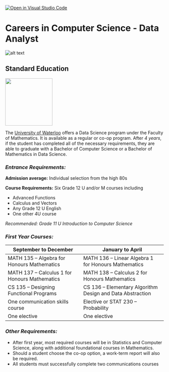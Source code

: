 [![Open in Visual Studio Code](https://classroom.github.com/assets/open-in-vscode-c66648af7eb3fe8bc4f294546bfd86ef473780cde1dea487d3c4ff354943c9ae.svg)](https://classroom.github.com/online_ide?assignment_repo_id=10087073&assignment_repo_type=AssignmentRepo)
# Careers in Computer Science - Data Analyst

![alt text](https://assets.bizclikmedia.net/1800/912bf0f6a8628ac2908cbcd11877f928:707c036dfecd051980201247b72f3bee/gettyimages-638855738-3-jpeg.webp.jpg "Data Image")

## **Standard Education** 

<img src="https://uwaterloo.ca/brand/sites/ca.brand/files/universityofwaterloo_logo_horiz_rgb.png" height="150">

The [University of Waterloo](https://uwaterloo.ca/future-students/programs/data-science) offers a Data Science program under the Faculty of Mathematics. It is available as a regular or co-op program. After _4 years_, if the student has completed all of the necessary requirements, they are able to graduate with a Bachelor of Computer Science or a Bachelor of Mathematics in Data Science.

### **_Entrance Requirements:_**

**Admission average:** Individual selection from the high 80s

**Course Requirements:** Six Grade 12 U and/or M courses including
* Advanced Functions
* Calculus and Vectors
* Any Grade 12 U English
* One other 4U course

 *Recommended: Grade 11 U Introduction to Computer Science*

### **_First Year Courses:_**

| September to December                         | January to April                                          |
|-----------------------------------------------|-----------------------------------------------------------|
| MATH 135 – Algebra for Honours Mathematics    | MATH 136 – Linear Algebra 1 for Honours Mathematics       |
| MATH 137 – Calculus 1 for Honours Mathematics | MATH 138 – Calculus 2 for Honours Mathematics             |
| CS 135 – Designing Functional Programs        | CS 136 – Elementary Algorithm Design and Data Abstraction |
| One communication skills course               | Elective or STAT 230 – Probability                        |
| One elective                                  | One elective                                              |

### **_Other Requirements:_**
* After first year, most required courses will be in Statistics and Computer Science, along with additional foundational courses in Mathematics.
* Should a student choose the co-op option, a work-term report will also be required.
* All students must successfully complete two communications courses